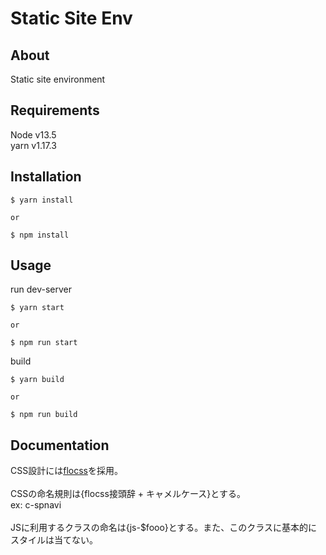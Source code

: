 # Static Site Env

## About

Static site environment

## Requirements

Node v13.5<br />
yarn v1.17.3

## Installation

```
$ yarn install

or

$ npm install
```

## Usage

run dev-server

```
$ yarn start

or

$ npm run start
```

build

```
$ yarn build

or

$ npm run build
```

## Documentation

CSS設計には[flocss](https://github.com/hiloki/flocss)を採用。
<br />
<br />
CSSの命名規則は{flocss接頭辞 + キャメルケース}とする。
<br />
ex: c-spnavi
<br />
<br />
JSに利用するクラスの命名は{js-$fooo}とする。また、このクラスに基本的にスタイルは当てない。

